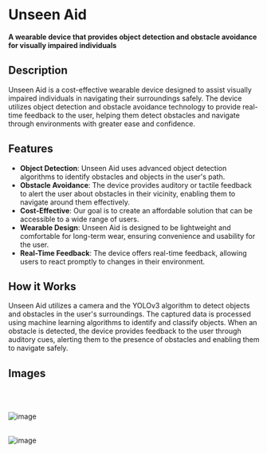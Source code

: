 # Unseen Aid

**A wearable device that provides object detection and obstacle avoidance for visually impaired individuals**

## Description
Unseen Aid is a cost-effective wearable device designed to assist visually impaired individuals in navigating their surroundings safely. The device utilizes object detection and obstacle avoidance technology to provide real-time feedback to the user, helping them detect obstacles and navigate through environments with greater ease and confidence.

## Features
- **Object Detection**: Unseen Aid uses advanced object detection algorithms to identify obstacles and objects in the user's path.
- **Obstacle Avoidance**: The device provides auditory or tactile feedback to alert the user about obstacles in their vicinity, enabling them to navigate around them effectively.
- **Cost-Effective**: Our goal is to create an affordable solution that can be accessible to a wide range of users.
- **Wearable Design**: Unseen Aid is designed to be lightweight and comfortable for long-term wear, ensuring convenience and usability for the user.
- **Real-Time Feedback**: The device offers real-time feedback, allowing users to react promptly to changes in their environment.

## How it Works
Unseen Aid utilizes a camera and the YOLOv3 algorithm to detect objects and obstacles in the user's surroundings. The captured data is processed using machine learning algorithms to identify and classify objects. When an obstacle is detected, the device provides feedback to the user through auditory cues, alerting them to the presence of obstacles and enabling them to navigate safely.

## Images
<br>
<br>

![image](https://github.com/hussaindiwan52/Blind-People-Assister-/assets/76115293/44ca60ad-460d-4e33-9f73-156fe2ee62ba)
<br>
<br>

![image](https://github.com/hussaindiwan52/Blind-People-Assister-/assets/76115293/d826a8cc-5a6f-41e8-b698-744d7041f6c5)

